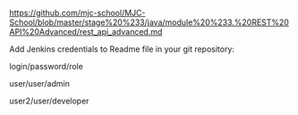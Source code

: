 https://github.com/mjc-school/MJC-School/blob/master/stage%20%233/java/module%20%233.%20REST%20API%20Advanced/rest_api_advanced.md


Add Jenkins credentials to Readme file in your git repository:


login/password/role


user/user/admin


user2/user/developer
